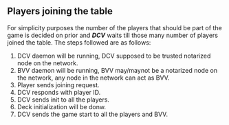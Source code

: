 ## Players joining the table

For simplicity purposes the number of the players that should be part of the game is decided on prior and _**DCV**_ waits till those many number of players joined the table.
The steps followed are as follows:
1. DCV daemon will be running, DCV supposed to be trusted notarized node on the network.
2. BVV daemon will be running, BVV may/maynot be a notarized node on the network, any node in the network can act as BVV.
3. Player sends joining request.
4. DCV responds with player ID.
5. DCV sends init to all the players.
6. Deck initialization will be donw.
7. DCV sends the game start to all the players and BVV.


